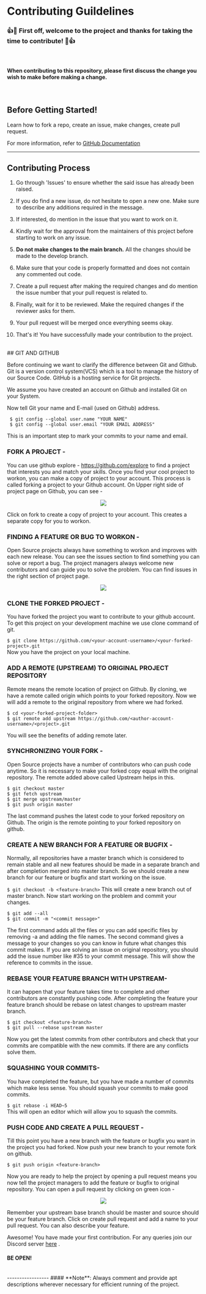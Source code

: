 ﻿# Contributing Guildelines

### 👍🎉 First off, welcome to the project and thanks for taking the time to contribute! 🎉👍
<br>

#### When contributing to this repository, please first discuss the change you wish to make before making a change.
<br>

## Before Getting Started!
Learn how to fork a repo, create an issue, make changes, create pull request.

For more information, refer to <a href = "https://docs.github.com/en" target = "_self">GitHub Documentation</a>

--------
## Contributing Process
1. Go through 'Issues' to ensure whether the said issue has already been raised.

2. If you do find a new issue, do not hesitate to open a new one. Make sure to describe any additions required in the message.

3. If interested, do mention in the issue that you want to work on it.

4. Kindly wait for the approval from the maintainers of this project before starting to work on any issue.

5. **Do not make changes to the main branch.** All the changes should be made to the develop branch.

6. Make sure that your code is properly formatted and does not contain any commented out code.

7. Create a pull request after making the required changes and do mention the issue number that your pull request is related to.

8. Finally, wait for it to be reviewed. Make the required changes if the reviewer asks for them. 

9. Your pull request will be merged once everything seems okay.

10. That's it! You have successfully made your contribution to the project.
<br>
## GIT AND GITHUB


Before continuing we want to clarify the difference between Git and Github. Git is a version control system(VCS) which is a tool to manage the history of our Source Code. GitHub is a hosting service for Git projects.

We assume you have created an account on Github and installed Git on your System.

Now tell Git your name and E-mail (used on Github) address.

     $ git config --global user.name "YOUR NAME"
     $ git config --global user.email "YOUR EMAIL ADDRESS"
     

This is an important step to mark your commits to your name and email.

### FORK A PROJECT -

You can use github explore - https://github.com/explore to find a project that interests you and match your skills. Once you find your cool project to workon, you can make a copy of project to your account. This process is called forking a project to your Github account. On Upper right side of project page on Github, you can see -

<p align="center">  <img  src="https://i.imgur.com/P0n6f97.png">  </p>

Click on fork to create a copy of project to your account. This creates a separate copy for you to workon.

### FINDING A FEATURE OR BUG TO WORKON - 

Open Source projects always have something to workon and improves with each new release. You can see the issues section to find something you can solve or report a bug. The project managers always welcome new contributors and can guide you to solve the problem. You can find issues in the right section of project page.

<p align="center">  <img  src="https://i.imgur.com/czVjpS7.png">  </p>

### CLONE THE FORKED PROJECT -

You have forked the project you want to contribute to your github account. To get this project on your development machine we use clone command of git.

```$ git clone https://github.com/<your-account-username>/<your-forked-project>.git```  
Now you have the project on your local machine.

### ADD A REMOTE (UPSTREAM) TO ORIGINAL PROJECT REPOSITORY 

Remote means the remote location of project on Github. By cloning, we have a remote called origin which points to your forked repository. Now we will add a remote to the original repository from where we had forked.

    $ cd <your-forked-project-folder>
    $ git remote add upstream https://github.com/<author-account-username>/<project>.git
    
You will see the benefits of adding remote later.

### SYNCHRONIZING YOUR FORK -

Open Source projects have a number of contributors who can push code anytime. So it is necessary to make your forked copy equal with the original repository. The remote added above called Upstream helps in this.


    $ git checkout master
    $ git fetch upstream
    $ git merge upstream/master
    $ git push origin master
  

The last command pushes the latest code to your forked repository on Github. The origin is the remote pointing to your forked repository on github.

### CREATE A NEW BRANCH FOR A FEATURE OR BUGFIX -

Normally, all repositories have a master branch which is considered to remain stable and all new features should be made in a separate branch and after completion merged into master branch. So we should create a new branch for our feature or bugfix and start working on the issue.

```$ git checkout -b <feature-branch>```
This will create a new branch out of master branch. Now start working on the problem and commit your changes.

    $ git add --all
    $ git commit -m "<commit message>"
    

The first command adds all the files or you can add specific files by removing -a and adding the file names. The second command gives a message to your changes so you can know in future what changes this commit makes. If you are solving an issue on original repository, you should add the issue number like #35 to your commit message. This will show the reference to commits in the issue.

### REBASE YOUR FEATURE BRANCH WITH UPSTREAM-

It can happen that your feature takes time to complete and other contributors are constantly pushing code. After completing the feature your feature branch should be rebase on latest changes to upstream master branch.

    $ git checkout <feature-branch>
    $ git pull --rebase upstream master

Now you get the latest commits from other contributors and check that your commits are compatible with the new commits. If there are any conflicts solve them.

### SQUASHING YOUR COMMITS-

You have completed the feature, but you have made a number of commits which make less sense. You should squash your commits to make good commits.

```$ git rebase -i HEAD~5```    
This will open an editor which will allow you to squash the commits.

### PUSH CODE AND CREATE A PULL REQUEST -

Till this point you have a new branch with the feature or bugfix you want in the project you had forked. Now push your new branch to your remote fork on github.

```$ git push origin <feature-branch>```
    
Now you are ready to help the project by opening a pull request means you now tell the project managers to add the feature or bugfix to original repository. You can open a pull request by clicking on green icon -

<p align="center">  <img  src="https://i.imgur.com/aGaqAD5.png">  </p>

Remember your upstream base branch should be master and source should be your feature branch. Click on create pull request and add a name to your pull request. You can also describe your feature.

Awesome! You have made your first contribution. For any queries join our Discord server [here](https://discord.com/invite/rAz3Eb8fsN) .

#### BE OPEN!
<br>
-----------------
#### **Note**: Always comment and provide apt descriptions wherever necessary for efficient running of the project.
